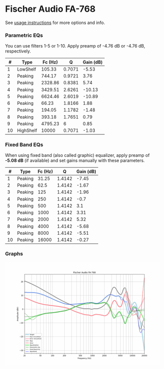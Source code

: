# Fischer Audio FA-768
See [usage instructions](https://github.com/jaakkopasanen/AutoEq#usage) for more options and info.

### Parametric EQs
You can use filters 1-5 or 1-10. Apply preamp of -4.76 dB or -4.76 dB, respectively.

|   # | Type      |   Fc (Hz) |      Q |   Gain (dB) |
|-----|-----------|-----------|--------|-------------|
|   1 | LowShelf  |    105.33 | 0.7071 |       -5.53 |
|   2 | Peaking   |    744.17 | 0.9721 |        3.76 |
|   3 | Peaking   |   2328.86 | 0.8381 |        5.74 |
|   4 | Peaking   |   3429.51 | 2.6261 |      -10.13 |
|   5 | Peaking   |   6624.46 | 2.6019 |      -10.89 |
|   6 | Peaking   |     66.23 | 1.8166 |        1.88 |
|   7 | Peaking   |    194.05 | 1.1782 |       -1.48 |
|   8 | Peaking   |    393.18 | 1.7651 |        0.79 |
|   9 | Peaking   |   4795.23 | 6      |        0.85 |
|  10 | HighShelf |  10000    | 0.7071 |       -1.03 |

### Fixed Band EQs
When using fixed band (also called graphic) equalizer, apply preamp of **-5.08 dB** (if available) and set gains manually with these parameters.

|   # | Type    |   Fc (Hz) |      Q |   Gain (dB) |
|-----|---------|-----------|--------|-------------|
|   1 | Peaking |     31.25 | 1.4142 |       -7.45 |
|   2 | Peaking |     62.5  | 1.4142 |       -1.67 |
|   3 | Peaking |    125    | 1.4142 |       -1.96 |
|   4 | Peaking |    250    | 1.4142 |       -0.7  |
|   5 | Peaking |    500    | 1.4142 |        3.1  |
|   6 | Peaking |   1000    | 1.4142 |        3.31 |
|   7 | Peaking |   2000    | 1.4142 |        5.32 |
|   8 | Peaking |   4000    | 1.4142 |       -5.68 |
|   9 | Peaking |   8000    | 1.4142 |       -5.51 |
|  10 | Peaking |  16000    | 1.4142 |       -0.27 |

### Graphs
![](./Fischer%20Audio%20FA-768.png)
